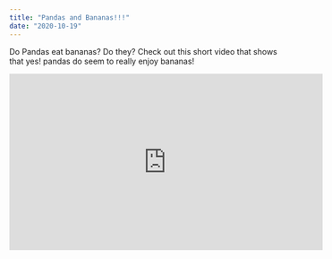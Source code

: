 ```yaml
---
title: "Pandas and Bananas!!!"
date: "2020-10-19"
---
```


Do Pandas eat bananas? Do they? Check out this short video that shows that yes! pandas do seem to really enjoy bananas!
<iframe width="560" height="315" src="https://www.youtube.com/embed/4SZl1r2O_bY" frameborder="0" allowfullscreen></iframe>